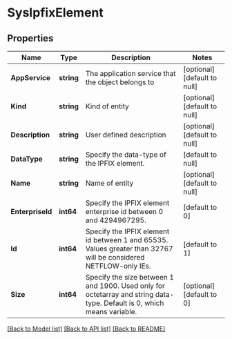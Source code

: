 # SysIpfixElement

## Properties
Name | Type | Description | Notes
------------ | ------------- | ------------- | -------------
**AppService** | **string** | The application service that the object belongs to | [optional] [default to null]
**Kind** | **string** | Kind of entity | [optional] [default to null]
**Description** | **string** | User defined description | [optional] [default to null]
**DataType** | **string** | Specify the data-type of the IPFIX element. | [default to null]
**Name** | **string** | Name of entity | [optional] [default to null]
**EnterpriseId** | **int64** | Specify the IPFIX element enterprise id between 0 and 4294967295. | [default to 0]
**Id** | **int64** | Specify the IPFIX element id between 1 and 65535. Values greater than 32767 will be considered NETFLOW-only IEs. | [default to 1]
**Size** | **int64** | Specify the size between 1 and 1900. Used only for octetarray and string data-type. Default is 0, which means variable. | [optional] [default to 0]

[[Back to Model list]](../README.md#documentation-for-models) [[Back to API list]](../README.md#documentation-for-api-endpoints) [[Back to README]](../README.md)



